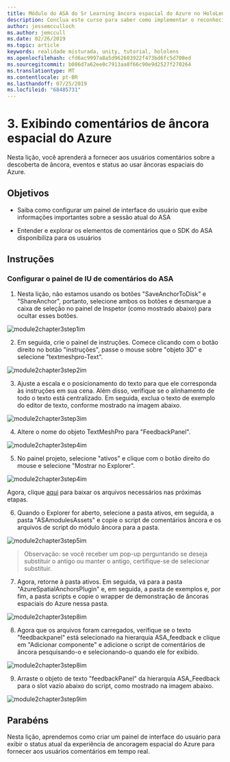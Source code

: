 ```yaml
---
title: Módulo do ASA do Sr Learning âncora espacial do Azure no HoloLens 2
description: Conclua este curso para saber como implementar o reconhecimento facial do Azure em um aplicativo de realidade misturada.
author: jessemcculloch
ms.author: jemccull
ms.date: 02/26/2019
ms.topic: article
keywords: realidade misturada, unity, tutorial, hololens
ms.openlocfilehash: cfd6ac9997a8a5d962603922f473bd6fc5d708ed
ms.sourcegitcommit: b086d7a62ee0c7913aa8f66c90e9d2527f270264
ms.translationtype: MT
ms.contentlocale: pt-BR
ms.lasthandoff: 07/25/2019
ms.locfileid: "68485731"
---
```

# <a name="3-displaying-azure-spatial-anchor-feedback"></a>3. Exibindo comentários de âncora espacial do Azure

Nesta lição, você aprenderá a fornecer aos usuários comentários sobre a descoberta de âncora, eventos e status ao usar âncoras espaciais do Azure.

## <a name="objectives"></a>Objetivos

* Saiba como configurar um painel de interface do usuário que exibe informações importantes sobre a sessão atual do ASA

* Entender e explorar os elementos de comentários que o SDK do ASA disponibiliza para os usuários

## <a name="instructions"></a>Instruções

### <a name="set-up-asa-feedback-ui-panel"></a>Configurar o painel de IU de comentários do ASA

1. Nesta lição, não estamos usando os botões "SaveAnchorToDisk" e "ShareAnchor", portanto, selecione ambos os botões e desmarque a caixa de seleção no painel de Inspetor (como mostrado abaixo) para ocultar esses botões.
   

![module2chapter3step1im](images/module2chapter3step1im.PNG)

2. Em seguida, crie o painel de instruções. Comece clicando com o botão direito no botão "instruções", passe o mouse sobre "objeto 3D" e selecione "textmeshpro-Text".

![module2chapter3step2im](images/module2chapter3step2im.PNG)

3. Ajuste a escala e o posicionamento do texto para que ele corresponda às instruções em sua cena. Além disso, verifique se o alinhamento de todo o texto está centralizado. Em seguida, exclua o texto de exemplo do editor de texto, conforme mostrado na imagem abaixo.

![module2chapter3step3im](images/module2chapter3step3im.PNG)

4. Altere o nome do objeto TextMeshPro para "FeedbackPanel".
   

![module2chapter3step4im](images/module2chapter3step4im.PNG)

5. No painel projeto, selecione "ativos" e clique com o botão direito do mouse e selecione "Mostrar no Explorer".
   

![module2chapter3step4im](images/module2chapter3step5im.PNG)

Agora, clique [aqui](https://onedrive.live.com/?authkey=%21ABXEC8PvyQu8Qd8&id=5B7335C4342BCB0E%21395636&cid=5B7335C4342BCB0E) para baixar os arquivos necessários nas próximas etapas.

6. Quando o Explorer for aberto, selecione a pasta ativos, em seguida, a pasta "ASAmodulesAssets" e copie o script de comentários âncora e os arquivos de script do módulo âncora para a pasta. 

![module2chapter3step5im](images/module2chapter3step6im.PNG)

> Observação: se você receber um pop-up perguntando se deseja substituir o antigo ou manter o antigo, certifique-se de selecionar substituir.

7. Agora, retorne à pasta ativos. Em seguida, vá para a pasta "AzureSpatialAnchorsPlugin" e, em seguida, a pasta de exemplos e, por fim, a pasta scripts e copie o wrapper de demonstração de âncoras espaciais do Azure nessa pasta. 

![module2chapter3step8im](images/module2chapter3step7im.PNG)

8. Agora que os arquivos foram carregados, verifique se o texto "feedbackpanel" está selecionado na hierarquia ASA_feedback e clique em "Adicionar componente" e adicione o script de comentários de âncora pesquisando-o e selecionando-o quando ele for exibido. 

![module2chapter3step8im](images/module2chapter3step8im.PNG)

9. Arraste o objeto de texto "feedbackPanel" da hierarquia ASA_Feedback para o slot vazio abaixo do script, como mostrado na imagem abaixo. 

![module2chapter3step9im](images/module2chapter3step9im.PNG)

## <a name="congratulations"></a>Parabéns

Nesta lição, aprendemos como criar um painel de interface do usuário para exibir o status atual da experiência de ancoragem espacial do Azure para fornecer aos usuários comentários em tempo real.


